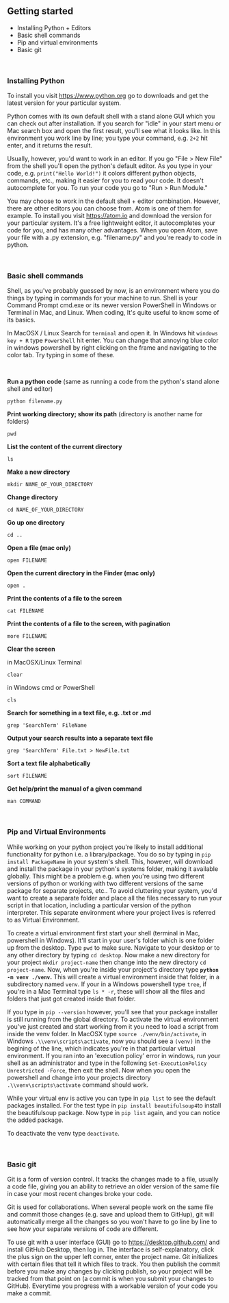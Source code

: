 ## Getting started

* Installing Python + Editors
* Basic shell commands
* Pip and virtual environments
* Basic git

&nbsp;
&nbsp;
&nbsp;

### Installing Python

To install you visit https://www.python.org go to downloads and get the latest version for your particular system.

Python comes with its own default shell with a stand alone GUI which you can check out after installation. If you search for "idle" in your start menu or Mac search box and open the first result, you'll see what it looks like. In this environment you work line by line; you type your command, e.g. `2+2` hit enter, and it returns the result. 

Usually, however, you'd want to work in an editor. If you go "File > New File" from the shell you'll open the python's default editor. As you type in your code, e.g. `print("Hello World!")` it colors different python objects, commands, etc., making it easier for you to read your code. It doesn't autocomplete for you. To run your code you go to  "Run > Run Module."

You may choose to work in the default shell + editor combination. However, there are other editors you can choose from. Atom is one of them for example. To install you visit https://atom.io and download the version for your particular system. It's a free lightweight editor, it autocompletes your code for you, and has many other advantages. When you open Atom, save your file with a .py extension, e.g. "filename.py" and you're ready to code in python.

&nbsp;

### Basic shell commands

Shell, as you've probably guessed by now, is an environment where you do things by typing in commands for your machine to run. Shell is your Command Prompt cmd.exe or its newer version PowerShell in Windows or Terminal in Mac, and Linux. When coding, It's quite useful to know some of its basics.

In MacOSX / Linux Search for `terminal` and open it. In Windows hit `windows key + R` type `PowerShell` hit enter. You can change that annoying blue color in windows powershell by right clicking on the frame and navigating to the color tab. Try typing in some of these.

&nbsp;

**Run a python code** (same as running a code from the python's stand alone shell and editor)

```
python filename.py
```

**Print working directory; show its path** (directory is another name for folders)

```
pwd
```

**List the content of the current directory**

```
ls
```

**Make a new directory**

```
mkdir NAME_OF_YOUR_DIRECTORY
```

**Change directory**

```
cd NAME_OF_YOUR_DIRECTORY
```

**Go up one directory**
```
cd ..
```

**Open a file (mac only)**

```
open FILENAME
```

**Open the current directory in the Finder (mac only)**

```
open .
```

**Print the contents of a file to the screen**

```
cat FILENAME
```

**Print the contents of a file to the screen, with pagination**

```
more FILENAME
```

**Clear the screen**

in MacOSX/Linux Terminal
```
clear
```
in Windows cmd or PowerShell
```
cls
```

**Search for something in a text file, e.g. .txt or .md**

```
grep 'SearchTerm' FileName
```

**Output your search results into a separate text file**

```
grep 'SearchTerm' File.txt > NewFile.txt
```

**Sort a text file alphabetically**
```
sort FILENAME
```

**Get help/print the manual of a given command**
```
man COMMAND
```

&nbsp;
&nbsp;

### Pip and Virtual Environments

While working on your python project you're likely to install additional functionality for python i.e. a library/package. You do so by typing in `pip install PackageName` in your system's shell. This, however, will download and install the package in your python's systems folder, making it available globally. This might be a problem e.g. when you're using two different versions of python or working with two different versions of the same package for separate projects, etc.. To avoid cluttering your system, you'd want to create a separate folder and place all the files necessary to run your script in that location, including a particular version of the python interpreter. This separate environment where your project lives is referred to as Virtual Environment. 

To create a virtual environment first start your shell (terminal in Mac, powershell in Windows). It'll start in your user's folder which is one folder up from the desktop. Type `pwd` to make sure. Navigate to your desktop or to any other directory by typing `cd desktop`. Now make a new directory for your project `mkdir project-name` then change into the new directory `cd project-name`. Now, when you're inside your project's directory type **`python -m venv ./venv`.** This will create a virtual environment inside that folder, in a subdirectory named `venv`. If your in a Windows powershell type `tree`, if you're in a Mac Terminal type `ls * -r`, these will show all the files and folders that just got created inside that folder.

If you type in `pip --version` however, you'll see that your package installer is still running from the global directory. To activate the virtual environment you've just created and start working from it you need to load a script from inside the venv folder. In MacOSX type `source ./venv/bin/activate`, in Windows `.\\venv\scripts\activate`, now you should see a `(venv)` in the begining of the line, which indicates you're in that particular virtual environment. If you ran into an 'execution policy' error in windows, run your shell as an administrator and type in the following `Set-ExecutionPolicy Unrestricted -Force`, then exit the shell. Now when you open the powershell and change into your projects directory `.\\venv\scripts\activate` command should work.

While your virtual env is active you can type in `pip list` to see the default packages installed. For the test type in `pip install beautifulsoup4`to install the beautifulsoup package. Now type in `pip list` again, and you can notice the added package.

To deactivate the venv type `deactivate`.


&nbsp;
&nbsp;

### Basic git

Git is a form of version control. 
It tracks the changes made to a file, usually a code file, giving you an ability to retrieve an older version of the same file in case your most recent changes broke your code. 

Git is used for collaborations.
When several people work on the same file and commit those changes (e.g. save and upload them to GitHup), git will automatically merge all the changes so you won't have to go line by line to see how your separate versions of code are different.

To use git with a user interface (GUI) go to https://desktop.github.com/ and install GitHub Desktop, then log in. The interface is self-explanatory, click the plus sign on the upper left corner, enter the project name. Git initializes with certain files that tell it which files to track. You then publish the commit before you make any changes by clicking publish, so your project will be tracked from that point on (a commit is when you submit your changes to GitHub). Everytime you progress with a workable version of your code you make a commit.
